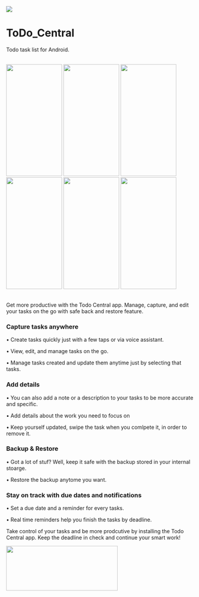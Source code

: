 <img src="https://raw.githubusercontent.com/vidit135g/ToDo_Central/master/screenshots/long.png"/>

# ToDo_Central
Todo task list for Android.

<br />
<div class="christmas_promotion_boxes">
    <img src="https://raw.githubusercontent.com/vidit135g/ToDo_Central/master/screenshots/1.png" width="150" height="300"/>
    <img src="https://raw.githubusercontent.com/vidit135g/ToDo_Central/master/screenshots/2.png" width="150" height="300"/>
    <img src="https://raw.githubusercontent.com/vidit135g/ToDo_Central/master/screenshots/3.png" width="150" height="300"/>
    <img src="https://raw.githubusercontent.com/vidit135g/ToDo_Central/master/screenshots/4.png" width="150" height="300"/>
    <img src="https://raw.githubusercontent.com/vidit135g/ToDo_Central/master/screenshots/5.png" width="150" height="300"/>
    <img src="https://raw.githubusercontent.com/vidit135g/ToDo_Central/master/screenshots/6.png" width="150" height="300"/>
</div>

<br />

Get more productive with the Todo Central app. Manage, capture, and edit your tasks on the go with safe back and restore feature.

### Capture tasks anywhere

• Create tasks quickly just with a few taps or via voice assistant.

• View, edit, and manage tasks on the go.

• Manage tasks created and update them anytime just by selecting that tasks.

### Add details 

• You can also add a note or a description to your tasks to be more accurate and specific.

• Add details about the work you need to focus on

• Keep yourself updated, swipe the task when you comlpete it, in order to remove it.

### Backup & Restore

• Got a lot of stuf? Well, keep it safe with the backup stored in your internal stoarge.

• Restore the backup anytome you want.

### Stay on track with due dates and notifications

• Set a due date and a reminder for every tasks.

• Real time reminders help you finish the tasks by deadline.


Take control of your tasks and be more prodcutive by installing the Todo Central app. Keep the deadline in check and continue your smart work!

<a href="https://play.google.com/store/apps/details?id=com.absolute.todocentral&hl=en"><img src="https://raw.githubusercontent.com/vidit135g/Notes-Central/master/screenshots/google-play-badge.png" width="300" height="120"/></a>
